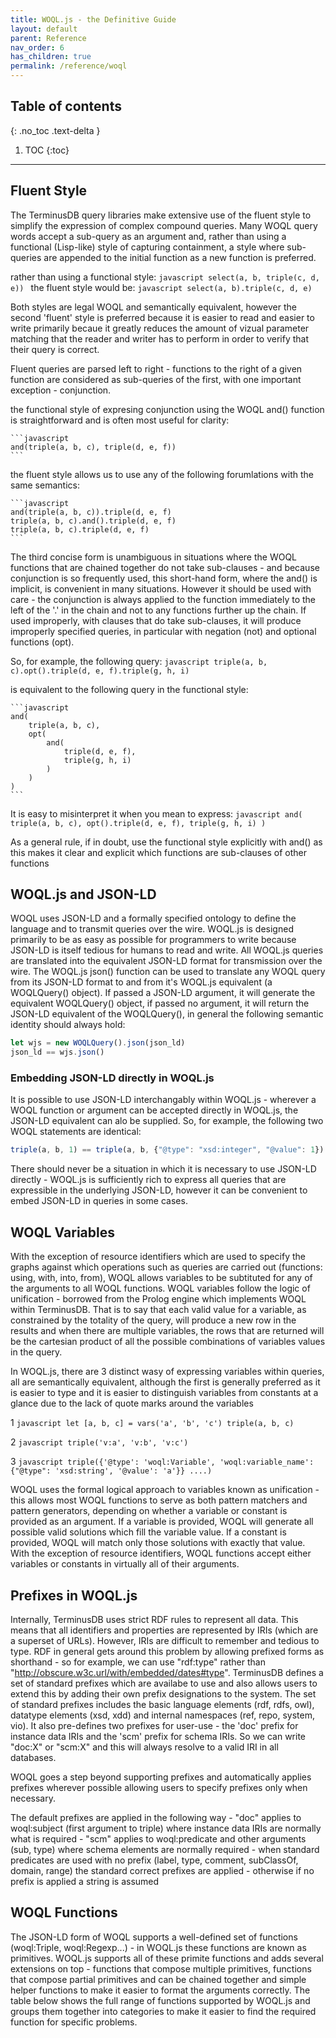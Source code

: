 ```yaml
---
title: WOQL.js - the Definitive Guide
layout: default
parent: Reference
nav_order: 6
has_children: true
permalink: /reference/woql
---
```

## Table of contents

{: .no_toc .text-delta }

1. TOC
{:toc}

---

## Fluent Style

The TerminusDB query libraries make extensive use of the fluent style to simplify the expression of complex compound queries. Many WOQL query words accept a sub-query as an argument and, rather than using a functional (Lisp-like) style of capturing containment, a style where sub-queries are appended to the initial function as a new function is preferred.

rather than using a functional style:
    ```javascript
    select(a, b, triple(c, d, e))
    ```
the fluent style would be:
    ```javascript
    select(a, b).triple(c, d, e)
    ```

Both styles are legal WOQL and semantically equivalent, however the second 'fluent' style is preferred because it is easier to read and easier to write primarily becaue it greatly reduces the amount of vizual parameter matching that the reader and writer has to perform in order to verify that their query is correct.

Fluent queries are parsed left to right - functions to the right of a given function are considered as sub-queries of the first, with one important exception - conjunction.

the functional style of expresing conjunction using the WOQL and() function is straightforward and is often most useful for clarity:

    ```javascript
    and(triple(a, b, c), triple(d, e, f))
    ```

the fluent style allows us to use any of the following forumlations with the same semantics:

    ```javascript
    and(triple(a, b, c)).triple(d, e, f)
    triple(a, b, c).and().triple(d, e, f)
    triple(a, b, c).triple(d, e, f)
    ```

The third concise form is unambiguous in situations where the WOQL functions that are chained together do not take sub-clauses - and because conjunction is so frequently used, this short-hand form, where the and() is implicit, is convenient in many situations. However it should be used with care - the conjunction is always applied to the function immediately to the left of the '.' in the chain and not to any functions further up the chain.  If used improperly, with clauses that do take sub-clauses, it will produce improperly specified queries, in particular with negation (not) and optional functions (opt).

So, for example, the following query:
    ```javascript
    triple(a, b, c).opt().triple(d, e, f).triple(g, h, i)
    ```

is equivalent to the following query in the functional style:

    ```javascript
    and(
        triple(a, b, c),
        opt(
            and(
                triple(d, e, f),
                triple(g, h, i)
            )
        )
    )
    ```

It is easy to misinterpret it when you mean to express:
    ```javascript
    and(
        triple(a, b, c),
        opt().triple(d, e, f),
        triple(g, h, i)
    )
    ```

As a general rule, if in doubt, use the functional style explicitly with and() as this makes it clear and explicit which functions are sub-clauses of other functions

## WOQL.js and JSON-LD

WOQL uses JSON-LD and a formally specified ontology to define the language and to transmit queries over the wire.  WOQL.js is designed primarily to be as easy as possible for programmers to write because JSON-LD is itself tedious for humans to read and write. All WOQL.js queries are translated into the equivalent JSON-LD format for transmission over the wire.  The WOQL.js json() function can be used to translate any WOQL query from its JSON-LD format to and from it's WOQL.js equivalent (a WOQLQuery() object). If passed a JSON-LD argument, it will generate the equivalent WOQLQuery() object, if passed no argument, it will return the JSON-LD equivalent of the WOQLQuery(), in general the following semantic identity should always hold:

```javascript
let wjs = new WOQLQuery().json(json_ld)
json_ld == wjs.json()
```

### Embedding JSON-LD directly in WOQL.js

It is possible to use JSON-LD interchangably within WOQL.js - wherever a WOQL function or argument can be accepted directly in WOQL.js, the JSON-LD equivalent can alo be supplied. So, for example, the following two WOQL statements are identical:

```javascript
triple(a, b, 1) == triple(a, b, {"@type": "xsd:integer", "@value": 1})
```

There should never be a situation in which it is necessary to use JSON-LD directly - WOQL.js is sufficiently rich to express all queries that are expressible in the underlying JSON-LD, however it can be convenient to embed JSON-LD in queries in some cases.

## WOQL Variables

With the exception of resource identifiers which are used to specify the graphs against which operations such as queries are carried out (functions: using, with, into, from), WOQL allows variables to be subtituted for any of the arguments to all WOQL functions. WOQL variables follow the logic of unification - borrowed from the Prolog engine which implements WOQL within TerminusDB.  That is to say that each valid value for a variable, as constrained by the totality of the query, will produce a new row in the results and when there are multiple variables, the rows that are returned will be the cartesian product of all the possible combinations of variables values in the query.

In WOQL.js, there are 3 distinct wasy of expressing variables within queries, all are semantically equivalent, although the first is generally preferred as it is easier to type and it is easier to distinguish variables from constants at a glance due to the lack of quote marks around the variables

1   ```javascript
    let [a, b, c] = vars('a', 'b', 'c')
    triple(a, b, c)
    ```

2   ```javascript
    triple('v:a', 'v:b', 'v:c')
    ```

3   ```javascript
    triple({'@type': 'woql:Variable', 'woql:variable_name': {"@type": 'xsd:string', '@value': 'a'}} ....)
    ```

WOQL uses the formal logical approach to variables known as unification - this allows most WOQL functions to serve as both pattern matchers and pattern generators, depending on whether a variable or constant is provided as an argument. If a variable is provided, WOQL will generate all possible valid solutions which fill the variable value. If a constant is provided, WOQL will match only those solutions with exactly that value. With the exception of resource identifiers, WOQL functions accept either variables or constants in virtually all of their arguments.

## Prefixes in WOQL.js

Internally, TerminusDB uses strict RDF rules to represent all data. This means that all identifiers and properties are represented by IRIs (which are a superset of URLs). However, IRIs are difficult to remember and tedious to type. RDF in general gets around this problem by allowing prefixed forms as shorthand - so for example, we can use "rdf:type" rather than "http://obscure.w3c.url/with/embedded/dates#type". TerminusDB defines a set of standard prefixes which are availabe to use and also allows users to extend this by adding their own prefix designations to the system. The set of standard prefixes includes the basic language elements (rdf, rdfs, owl), datatype elements (xsd, xdd) and internal namespaces (ref, repo, system, vio). It also pre-defines two prefixes for user-use - the 'doc' prefix for instance data IRIs and the 'scm' prefix for schema IRIs. So we can write "doc:X" or "scm:X" and this will always resolve to a valid IRI in all databases.


WOQL goes a step beyond supporting prefixes and automatically applies prefixes wherever possible allowing users to specify prefixes only when necessary.

The default prefixes are applied in the following way
    - "doc" applies to woql:subject (first argument to triple) where instance data IRIs are normally what is required
    - "scm" applies to woql:predicate and other arguments (sub, type) where schema elements are normally required
    - when standard predicates are used with no prefix (label, type, comment, subClassOf, domain, range) the standard correct prefixes are applied
    - otherwise if no prefix is applied a string is assumed

## WOQL Functions


The JSON-LD form of WOQL supports a well-defined set of functions (woql:Triple, woql:Regexp...) - in WOQL.js these functions are known as primitives. WOQL.js supports all of these primite functions and adds several extensions on top - functions that compose multiple primitives, functions that compose partial primitives and can be chained together and simple helper functions to make it easier to format the arguments correctly. The table below shows the full range of functions supported by WOQL.js and groups them together into categories to make it easier to find the required function for specific problems.
